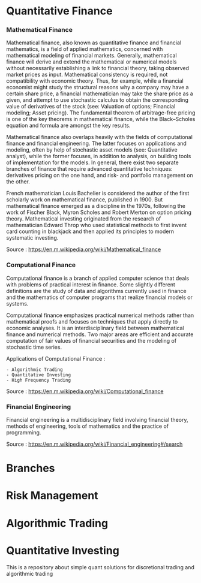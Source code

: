 # Quantitative Finance

### Mathematical Finance

Mathematical finance, also known as quantitative finance and financial mathematics, is a field of applied mathematics, concerned with mathematical modeling of financial markets. Generally, mathematical finance will derive and extend the mathematical or numerical models without necessarily establishing a link to financial theory, taking observed market prices as input. Mathematical consistency is required, not compatibility with economic theory. Thus, for example, while a financial economist might study the structural reasons why a company may have a certain share price, a financial mathematician may take the share price as a given, and attempt to use stochastic calculus to obtain the corresponding value of derivatives of the stock (see: Valuation of options; Financial modeling; Asset pricing). The fundamental theorem of arbitrage-free pricing is one of the key theorems in mathematical finance, while the Black–Scholes equation and formula are amongst the key results.

Mathematical finance also overlaps heavily with the fields of computational finance and financial engineering. The latter focuses on applications and modeling, often by help of stochastic asset models (see: Quantitative analyst), while the former focuses, in addition to analysis, on building tools of implementation for the models. In general, there exist two separate branches of finance that require advanced quantitative techniques: derivatives pricing on the one hand, and risk- and portfolio management on the other.

French mathematician Louis Bachelier is considered the author of the first scholarly work on mathematical finance, published in 1900. But mathematical finance emerged as a discipline in the 1970s, following the work of Fischer Black, Myron Scholes and Robert Merton on option pricing theory. Mathematical investing originated from the research of mathematician Edward Throp who used statistical methods to first invent card counting in blackjack and then applied its principles to modern systematic investing.

Source : https://en.m.wikipedia.org/wiki/Mathematical_finance

### Computational Finance
Computational finance is a branch of applied computer science that 
deals with problems of practical interest in finance. 
Some slightly different definitions are the study of data and algorithms 
currently used in finance and the mathematics of computer programs that realize 
financial models or systems.

Computational finance emphasizes practical numerical methods rather 
than mathematical proofs and focuses on techniques that apply directly 
to economic analyses. It is an interdisciplinary field between mathematical 
finance and numerical methods. Two major areas are efficient and accurate 
computation of fair values of financial securities and 
the modeling of stochastic time series.

Applications of Computational Finance :

    - Algorithmic Trading
    - Quantitative Investing
    - High Frequency Trading

Source : https://en.m.wikipedia.org/wiki/Computational_finance

### Financial Engineering
Financial engineering is a multidisciplinary field involving financial theory, 
methods of engineering, tools of mathematics and the practice of programming.

Source : https://en.m.wikipedia.org/wiki/Financial_engineering#/search

# Branches

# Risk Management
# Algorithmic Trading
# Quantitative Investing




This is a repository about simple quant solutions for
discretional trading and algorithmic trading
